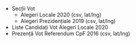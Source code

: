 
- Secții Vot 
  - Alegeri Locale 2020 (csv, lat/lng)
  - Alegeri Prezidențiale 2019 (csv, lat/lng)
- Liste Candidați Vot Alegeri Locale 2020
- Prezență Vot Referendum CpF 2016 (csv, lat/lng)